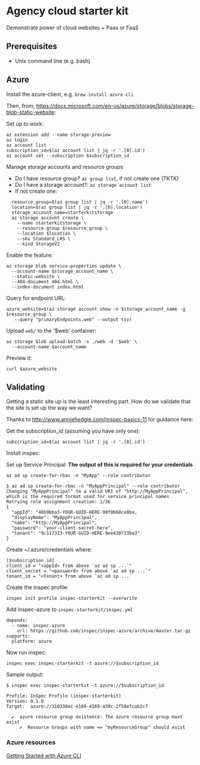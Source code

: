# Agency cloud starter kit

Demonstrate power of cloud websites + Paas or FaaS

## Prerequisites

- Unix command line (e.g. bash)

## Azure

Install the azure-client, e.g. `brew install azure-cli`

Then, from, https://docs.microsoft.com/en-us/azure/storage/blobs/storage-blob-static-website:

Set up to work:
```
az extension add --name storage-preview
az login
az account list
subscription_id=$(az account list | jq -r '.[0].id')
az account set --subscription $subscription_id
```

Manage storage accounts and resource groups

- Do I have resource group? `az group list`, if not create one (TKTK)
- Do I have a storage account?: `az storage account list`
- If not create one: 
```
  resource_group=$(az group list | jq -r '.[0].name')
  location=$(az group list | jq -r '.[0].location')
  storage_account_name=starterkitstorage
  az storage account create \
    --name starterkitstorage \
    --resource-group $resource_group \
    --location $location \
    --sku Standard_LRS \
    --kind StorageV2
```

Enable the feature:

```
az storage blob service-properties update \
  --account-name $storage_account_name \
  --static-website \
  --404-document 404.html \
  --index-document index.html
```

Query for endpoint URL:

```
azure_website=$(az storage account show -n $storage_account_name -g $resource_group \
   --query "primaryEndpoints.web" --output tsv)
```

Upload `web/` to the '$web' container:

```
az storage blob upload-batch -s ./web -d '$web' \
  --account-name $account_name
```

Preview it:

```
curl $azure_website
```

## Validating

Getting a static site up is the least interesting part. How do we validate that the site is set up the way we want?

Thanks to http://www.anniehedgie.com/inspec-basics-11 for guidance here:

Get the subscription_id (assuming you have only one):

```
subscription_id=$(az account list | jq -r '.[0].id')
```

Install inspec:

Set up Service Principal: **The output of this is required for your credentials**
```
az ad sp create-for-rbac -n "MyApp" --role contributor
```

```
$ az ad sp create-for-rbac -n "MyAppPrincipal" --role contributor
Changing "MyAppPrincipal" to a valid URI of "http://MyAppPrincipal", which is the required format used for service principal names
Retrying role assignment creation: 1/36
{
  "appId": "48b9bba3-YOUR-GUID-HERE-90f0b68ce8ba,
  "displayName": "MyAppPrincipal",
  "name": "http://MyAppPrincipal",
  "password": "your-client-secret-here",
  "tenant": "9c117323-YOUR-GUID-HERE-9ee430723ba3"
}
```

Create ~/.azure/credentials where:

```
[$subscription_id]
client_id = "<appId> from above `az ad sp ...`"
client_secret = "<password> from above `az ad sp ...`"
tenant_id = "<tenant> from above `az ad sp ...`
```

Create the inspec profile:

```
inspec init profile inspec-starterkit --overwrite
```

Add inspec-azure to `inspec-starterkit/inspec.yml`

```
depends:
  - name: inspec-azure
    url: https://github.com/inspec/inspec-azure/archive/master.tar.gz
supports:
  platform: azure
```

Now run inspec:

```
inspec exec inspec-starterkit -t azure://$subscription_id
```

Sample output:

```
$ inspec exec inspec-starterkit -t azure://$subscription_id

Profile: InSpec Profile (inspec-starterkit)
Version: 0.1.0
Target:  azure://310338ec-e189-4169-a39c-2f58efcab2c7

  ✔  azure resource group existence: The azure resource group must exist
     ✔  Resource Groups with name == "myResourceGroup" should exist
```

### Azure resources

[Getting Started with Azure CLI](https://docs.microsoft.com/en-us/cli/azure/get-started-with-azure-cli?view=azure-cli-latest)